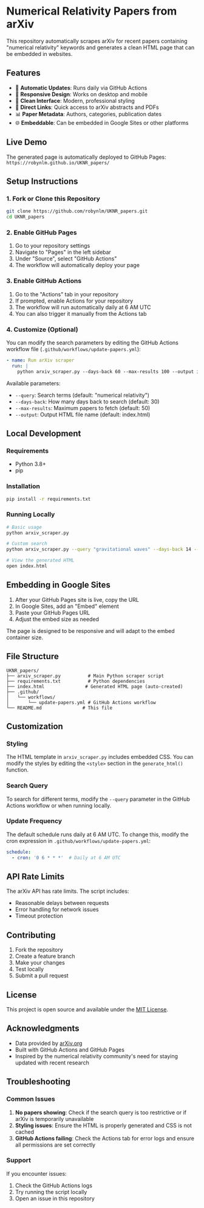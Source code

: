 # Numerical Relativity Papers from arXiv

This repository automatically scrapes arXiv for recent papers containing "numerical relativity" keywords and generates a clean HTML page that can be embedded in websites.

## Features

- 🔄 **Automatic Updates**: Runs daily via GitHub Actions
- 📱 **Responsive Design**: Works on desktop and mobile
- 🎨 **Clean Interface**: Modern, professional styling
- 🔗 **Direct Links**: Quick access to arXiv abstracts and PDFs
- 📊 **Paper Metadata**: Authors, categories, publication dates
- 🌐 **Embeddable**: Can be embedded in Google Sites or other platforms

## Live Demo

The generated page is automatically deployed to GitHub Pages: `https://robynlm.github.io/UKNR_papers/`

## Setup Instructions

### 1. Fork or Clone this Repository

```bash
git clone https://github.com/robynlm/UKNR_papers.git
cd UKNR_papers
```

### 2. Enable GitHub Pages

1. Go to your repository settings
2. Navigate to "Pages" in the left sidebar
3. Under "Source", select "GitHub Actions"
4. The workflow will automatically deploy your page

### 3. Enable GitHub Actions

1. Go to the "Actions" tab in your repository
2. If prompted, enable Actions for your repository
3. The workflow will run automatically daily at 6 AM UTC
4. You can also trigger it manually from the Actions tab

### 4. Customize (Optional)

You can modify the search parameters by editing the GitHub Actions workflow file (`.github/workflows/update-papers.yml`):

```yaml
- name: Run arXiv scraper
  run: |
    python arxiv_scraper.py --days-back 60 --max-results 100 --output index.html
```

Available parameters:
- `--query`: Search terms (default: "numerical relativity")
- `--days-back`: How many days back to search (default: 30)
- `--max-results`: Maximum papers to fetch (default: 50)
- `--output`: Output HTML file name (default: index.html)

## Local Development

### Requirements

- Python 3.8+
- pip

### Installation

```bash
pip install -r requirements.txt
```

### Running Locally

```bash
# Basic usage
python arxiv_scraper.py

# Custom search
python arxiv_scraper.py --query "gravitational waves" --days-back 14 --max-results 25

# View the generated HTML
open index.html
```

## Embedding in Google Sites

1. After your GitHub Pages site is live, copy the URL
2. In Google Sites, add an "Embed" element
3. Paste your GitHub Pages URL
4. Adjust the embed size as needed

The page is designed to be responsive and will adapt to the embed container size.

## File Structure

```
UKNR_papers/
├── arxiv_scraper.py          # Main Python scraper script
├── requirements.txt          # Python dependencies
├── index.html               # Generated HTML page (auto-created)
├── .github/
│   └── workflows/
│       └── update-papers.yml # GitHub Actions workflow
└── README.md               # This file
```

## Customization

### Styling

The HTML template in `arxiv_scraper.py` includes embedded CSS. You can modify the styles by editing the `<style>` section in the `generate_html()` function.

### Search Query

To search for different terms, modify the `--query` parameter in the GitHub Actions workflow or when running locally.

### Update Frequency

The default schedule runs daily at 6 AM UTC. To change this, modify the cron expression in `.github/workflows/update-papers.yml`:

```yaml
schedule:
  - cron: '0 6 * * *'  # Daily at 6 AM UTC
```

## API Rate Limits

The arXiv API has rate limits. The script includes:
- Reasonable delays between requests
- Error handling for network issues
- Timeout protection

## Contributing

1. Fork the repository
2. Create a feature branch
3. Make your changes
4. Test locally
5. Submit a pull request

## License

This project is open source and available under the [MIT License](LICENSE).

## Acknowledgments

- Data provided by [arXiv.org](https://arxiv.org/)
- Built with GitHub Actions and GitHub Pages
- Inspired by the numerical relativity community's need for staying updated with recent research

## Troubleshooting

### Common Issues

1. **No papers showing**: Check if the search query is too restrictive or if arXiv is temporarily unavailable
2. **Styling issues**: Ensure the HTML is properly generated and CSS is not cached
3. **GitHub Actions failing**: Check the Actions tab for error logs and ensure all permissions are set correctly

### Support

If you encounter issues:
1. Check the GitHub Actions logs
2. Try running the script locally
3. Open an issue in this repository
